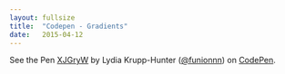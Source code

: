 ```yaml
---
layout: fullsize
title:  "Codepen - Gradients"
date:   2015-04-12
---
```


<p data-height="500" data-theme-id="0" data-slug-hash="XJGryW" data-default-tab="result" data-user="funionnn" class='codepen'>See the Pen <a href='http://codepen.io/funionnn/pen/XJGryW/'>XJGryW</a> by Lydia Krupp-Hunter (<a href='http://codepen.io/funionnn'>@funionnn</a>) on <a href='http://codepen.io'>CodePen</a>.</p>
<script async src="//assets.codepen.io/assets/embed/ei.js"></script>
